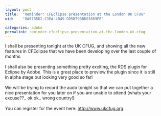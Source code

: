 ```yaml
---
layout: post
title:  "Reminder: CFEclipse presentation at the London UK CFUG"
uid:	"8A97B5D2-C3EA-4B49-DD5D793BD03869FE"

categories: adobe
permalink: reminder-cfeclipse-presentation-at-the-london-uk-cfug
---
```

I shall be presenting tonight at the UK CFUG, and showing all the new features in CFEclipse that we have been developing over the last couple of months.<br /><br />I shall also be presenting something pretty exciting, the RDS plugin for Eclipse by Adobe. This is a great place to preview the plugin since it is still in alpha stage but looking very good so far!<br /><br />We will be trying to record the audo tonight so that we can put together a nice presentation for you later on if you are unable to attend (whats your excuse??.. ok ok.. wrong country!)<br /><br />You can register for the event here: <a href="http://www.ukcfug.org" target="_blank">http://www.ukcfug.org</a>